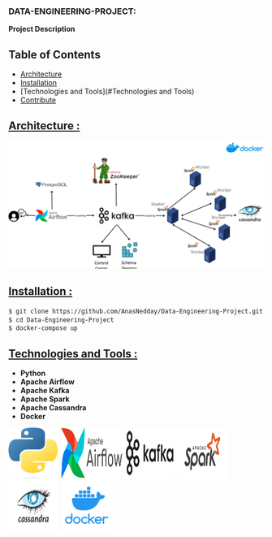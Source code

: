 ### DATA-ENGINEERING-PROJECT:

**Project Description**

## Table of Contents

- [Architecture](#Architecture)
- [Installation](#Installation)
- [Technologies and Tools](#Technologies and Tools)
- [Contribute](#contribute)

## <ins> Architecture : </ins>
![Project architecture](architecture/architecture.png)
## <ins>Installation :</ins>
```bash
$ git clone https://github.com/AnasNedday/Data-Engineering-Project.git
$ cd Data-Engineering-Project
$ docker-compose up
```
## <ins>Technologies and Tools :</ins>
- **Python** 
- **Apache Airflow** 
- **Apache Kafka** 
- **Apache Spark** 
- **Apache Cassandra** 
- **Docker** 
<p>

</p>
<div >
    <p>
        <img src=architecture/python.png width="100" height="100">
        <img src=architecture/airflow.png alt="Airflow" width="120" height="100">
        <img src=architecture/kafka.png alt="Kafka" width="100" height="100">
        <img src=architecture/spark.png alt="Spark" width="100" height="100">
        <img src=architecture/cassandra.png alt="Cassandra" width="100" height="100">
        <img src=architecture/docker.png alt="Docker" width="100" height="100">
    </p>
</div>


